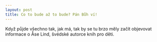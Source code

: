 ```yaml
---
layout: post
title: Co to bude až to bude? Pán Bůh ví!
---
```


Když půjde všechno tak, jak má, tak by se tu brzo měly začít objevovat informace o Åse Lind, švédské autorce knih pro děti.